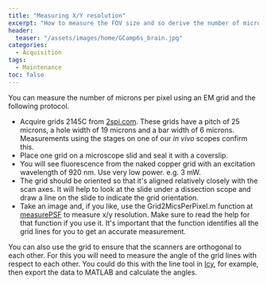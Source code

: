 ```yaml
---
title: "Measuring X/Y resolution"
excerpt: "How to measure the FOV size and so derive the number of microns per pixel"
header:
  teaser: "/assets/images/home/GCamp6s_brain.jpg"
categories:
  - Acquisition
tags: 
  - Maintenance
toc: false
---
```



 You can measure the number of microns per pixel using an EM grid and the following protocol.

- Acquire grids 2145C from [2spi.com](http://www.2spi.com/item/2145c-xa/).
These grids have a pitch of 25 microns, a hole width of 19 microns and a bar width of 6 microns.
Measurements using the stages on one of our *in vivo* scopes confirm this. 
- Place one grid on a microscope slid and seal it with a coverslip. 
- You will see fluorescence from the naked copper grid with an excitation wavelength of 920 nm. Use very low power. e.g. 3 mW. 
- The grid should be oriented so that it's aligned relatively closely with the scan axes. It will help to look at the slide under a dissection scope and draw a line on the slide to indicate the grid orientation. 
- Take an image and, if you like, use the Grid2MicsPerPixel.m function at [measurePSF](https://github.com/raacampbell/measurePSF) to measure x/y resolution. Make sure to read the help for that function if you use it. It's important that the function identifies all the grid lines for you to get an accurate measurement. 

You can also use the grid to ensure that the scanners are orthogonal to each other. 
For this you will need to measure the angle of the grid lines with respect to each other. 
You could do this with the line tool in [Icy](http://icy.bioimageanalysis.org/), for example, then export the data to MATLAB and calculate the angles. 


